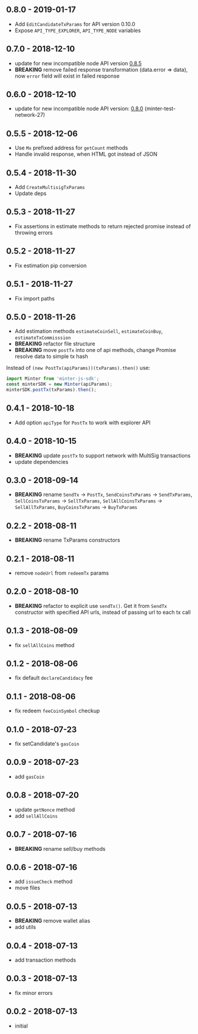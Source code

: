 ## 0.8.0 - 2019-01-17
- Add `EditCandidateTxParams` for API version 0.10.0
- Expose `API_TYPE_EXPLORER`, `API_TYPE_NODE` variables

## 0.7.0 - 2018-12-10
- update for new incompatible node API version [0.8.5](https://github.com/MinterTeam/minter-go-node/blob/master/CHANGELOG.md#085)
- **BREAKING** remove failed response transformation (data.error => data), now `error` field will exist in failed response

## 0.6.0 - 2018-12-10
- update for new incompatible node API version: [0.8.0](https://github.com/MinterTeam/minter-go-node/blob/master/CHANGELOG.md#080) (minter-test-network-27)

## 0.5.5 - 2018-12-06
- Use `Mx` prefixed address for `getCount` methods
- Handle invalid response, when HTML got instead of JSON

## 0.5.4 - 2018-11-30
- Add `CreateMultisigTxParams`
- Update deps

## 0.5.3 - 2018-11-27
- Fix assertions in estimate methods to return rejected promise instead of throwing errors

## 0.5.2 - 2018-11-27
- Fix estimation pip conversion

## 0.5.1 - 2018-11-27
- Fix import paths

## 0.5.0 - 2018-11-26
- Add estimation methods `estimateCoinSell`, `estimateCoinBuy`, `estimateTxCommisssion`
- **BREAKING** refactor file structure
- **BREAKING** move `postTx` into one of api methods, change Promise resolve data to simple tx hash

Instead of `(new PostTx(apiParams))(txParams).then()` use: 
```js
import Minter from 'minter-js-sdk';
const minterSDK = new Minter(apiParams);
minterSDK.postTx(txParams).then();
```

## 0.4.1 - 2018-10-18
- Add option `apiType` for `PostTx` to work with explorer API

## 0.4.0 - 2018-10-15
- **BREAKING** update `postTx` to support network with MultiSig transactions 
- update dependencies

## 0.3.0 - 2018-09-14
- **BREAKING** rename `SendTx` -> `PostTx`, `SendCoinsTxParams` -> `SendTxParams`, `SellCoinsTxParams` -> `SellTxParams`, `SellAllCoinsTxParams` -> `SellAllTxParams`, `BuyCoinsTxParams` -> `BuyTxParams` 

## 0.2.2 - 2018-08-11
- **BREAKING** rename TxParams constructors

## 0.2.1 - 2018-08-11
- remove `nodeUrl` from `redeemTx` params

## 0.2.0 - 2018-08-10
- **BREAKING** refactor to explicit use `sendTx()`. Get it from `SendTx` constructor with specified API urls, instead of passing url to each tx call 

## 0.1.3 - 2018-08-09
- fix `sellAllCoins` method

## 0.1.2 - 2018-08-06
- fix default `declareCandidacy` fee

## 0.1.1 - 2018-08-06
- fix redeem `feeCoinSymbol` checkup

## 0.1.0 - 2018-07-23
- fix setCandidate's `gasCoin`

## 0.0.9 - 2018-07-23
- add `gasCoin`

## 0.0.8 - 2018-07-20
- update `getNonce` method
- add `sellAllCoins`

## 0.0.7 - 2018-07-16
- **BREAKING** rename sell/buy methods

## 0.0.6 - 2018-07-16
- add `issueCheck` method
- move files

## 0.0.5 - 2018-07-13
- **BREAKING** remove wallet alias
- add utils

## 0.0.4 - 2018-07-13
- add transaction methods

## 0.0.3 - 2018-07-13
- fix minor errors

## 0.0.2 - 2018-07-13
- initial
